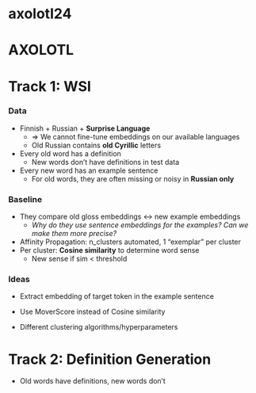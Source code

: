 # axolotl24
# AXOLOTL

# Track 1: WSI

### Data

- Finnish + Russian + **Surprise Language**
    - ⇒ We cannot fine-tune embeddings on our available languages
    - Old Russian contains **old Cyrillic** letters
- Every old word has a definition
    - New words don’t have definitions in test data
- Every new word has an example sentence
    - For old words, they are often missing or noisy in **Russian only**

### Baseline

- They compare old gloss embeddings ↔ new example embeddings
    - *Why do they use sentence embeddings for the examples? Can we make them more precise?*
- Affinity Propagation: n_clusters automated, 1 “exemplar” per cluster
- Per cluster: **Cosine similarity** to determine word sense
    - New sense if sim < threshold

### Ideas

- Extract embedding of target token in the example sentence
- Use MoverScore instead of Cosine similarity

- Different clustering algorithms/hyperparameters

# Track 2: Definition Generation

- Old words have definitions, new words don’t
